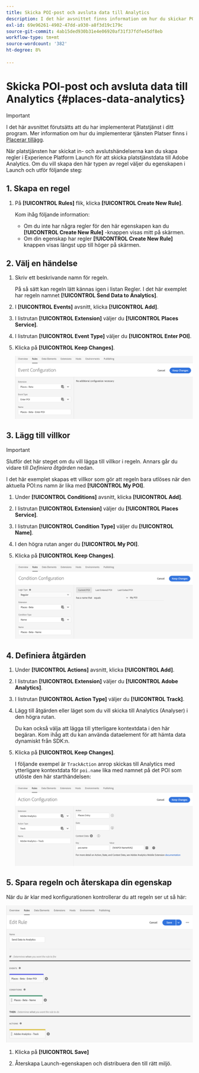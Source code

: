 ```yaml
---
title: Skicka POI-post och avsluta data till Analytics
description: I det här avsnittet finns information om hur du skickar POI-post och avslutar data till Analytics.
exl-id: 69e96261-4902-47dd-a930-a8f3d19c179c
source-git-commit: 4ab15ded930b31e4e06920af31f37fdfe45df8eb
workflow-type: tm+mt
source-wordcount: '382'
ht-degree: 8%

---
```


# Skicka POI-post och avsluta data till Analytics {#places-data-analytics}


>[!IMPORTANT]
>
>I det här avsnittet förutsätts att du har implementerat Platstjänst i ditt program. Mer information om hur du implementerar tjänsten Platser finns i [Placerar tillägg](/help/places-ext-aep-sdks/places-extension/places-extension.md).

När platstjänsten har skickat in- och avslutshändelserna kan du skapa regler i Experience Platform Launch för att skicka platstjänstdata till Adobe Analytics. Om du vill skapa den här typen av regel väljer du egenskapen i Launch och utför följande steg:

## 1. Skapa en regel

1. På **[!UICONTROL Rules]** flik, klicka **[!UICONTROL Create New Rule]**.

   Kom ihåg följande information:

   * Om du inte har några regler för den här egenskapen kan du **[!UICONTROL Create New Rule]** -knappen visas mitt på skärmen.
   * Om din egenskap har regler **[!UICONTROL Create New Rule]** knappen visas längst upp till höger på skärmen.

## 2. Välj en händelse

1. Skriv ett beskrivande namn för regeln.

   På så sätt kan regeln lätt kännas igen i listan Regler. I det här exemplet har regeln namnet **[!UICONTROL Send Data to Analytics]**.

1. I **[!UICONTROL Events]** avsnitt, klicka **[!UICONTROL Add]**.

1. I listrutan **[!UICONTROL Extension]** väljer du **[!UICONTROL Places Service]**.

1. I listrutan **[!UICONTROL Event Type]** väljer du **[!UICONTROL Enter POI]**.

1. Klicka på **[!UICONTROL Keep Changes]**.

   ![&quot;välj en händelse&quot;](/help/assets/pt-selectEvent.png)


## 3. Lägg till villkor

>[!IMPORTANT]
>
>Slutför det här steget om du vill lägga till villkor i regeln. Annars går du vidare till *Definiera åtgärden* nedan.

I det här exemplet skapas ett villkor som gör att regeln bara utlöses när den aktuella POI:ns namn är lika med **[!UICONTROL My POI]**.

1. Under **[!UICONTROL Conditions]** avsnitt, klicka **[!UICONTROL Add]**.

1. I listrutan **[!UICONTROL Extension]** väljer du **[!UICONTROL Places Service]**.

1. I listrutan **[!UICONTROL Condition Type]** väljer du **[!UICONTROL Name]**.

1. I den högra rutan anger du **[!UICONTROL My POI]**.

1. Klicka på **[!UICONTROL Keep Changes]**.

   ![&quot;ange ett villkor&quot;](/help/assets/pt-setCondition.png)


## 4. Definiera åtgärden

1. Under **[!UICONTROL Actions]** avsnitt, klicka **[!UICONTROL Add]**.

1. I listrutan **[!UICONTROL Extension]** väljer du **[!UICONTROL Adobe Analytics]**.

1. I listrutan **[!UICONTROL Action Type]** väljer du **[!UICONTROL Track]**.

1. Lägg till åtgärden eller läget som du vill skicka till Analytics (Analyser) i den högra rutan.

   Du kan också välja att lägga till ytterligare kontextdata i den här begäran. Kom ihåg att du kan använda dataelement för att hämta data dynamiskt från SDK:n.

1. Klicka på **[!UICONTROL Keep Changes]**.

   I följande exempel är `TrackAction` anrop skickas till Analytics med ytterligare kontextdata för `poi.name` lika med namnet på det POI som utlöste den här starthändelsen:

   ![&quot;ange en åtgärd&quot;](/help/assets/pt-setAction.png)

## 5. Spara regeln och återskapa din egenskap

När du är klar med konfigurationen kontrollerar du att regeln ser ut så här:

![&quot;rule is created&quot;](/help/assets/pt-ruleComplete.png)

1. Klicka på **[!UICONTROL Save]**

1. Återskapa Launch-egenskapen och distribuera den till rätt miljö.
